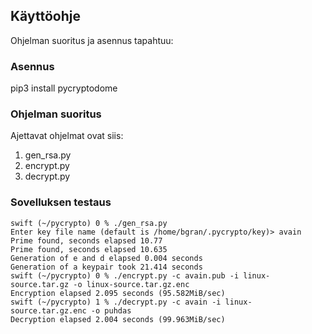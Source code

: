 ## Käyttöohje

Ohjelman suoritus ja asennus tapahtuu:

### Asennus

pip3 install pycryptodome

### Ohjelman suoritus

Ajettavat ohjelmat ovat siis:

1. gen_rsa.py
2. encrypt.py
3. decrypt.py

### Sovelluksen testaus

    swift (~/pycrypto) 0 % ./gen_rsa.py 
    Enter key file name (default is /home/bgran/.pycrypto/key)> avain
    Prime found, seconds elapsed 10.77
    Prime found, seconds elapsed 10.635
    Generation of e and d elapsed 0.004 seconds
    Generation of a keypair took 21.414 seconds
    swift (~/pycrypto) 0 % ./encrypt.py -c avain.pub -i linux-source.tar.gz -o linux-source.tar.gz.enc 
    Encryption elapsed 2.095 seconds (95.582MiB/sec)
    swift (~/pycrypto) 1 % ./decrypt.py -c avain -i linux-source.tar.gz.enc -o puhdas
    Decryption elapsed 2.004 seconds (99.963MiB/sec)

